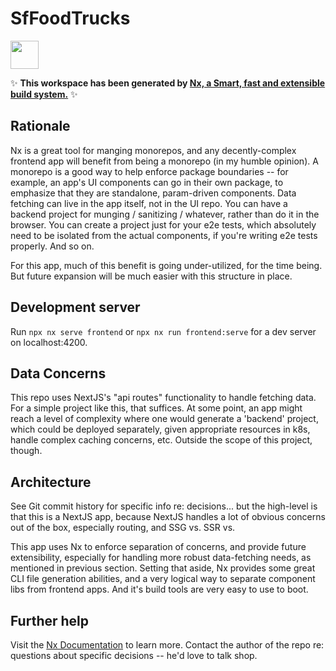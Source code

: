 # SfFoodTrucks

<a alt="Nx logo" href="https://nx.dev" target="_blank" rel="noreferrer"><img src="https://raw.githubusercontent.com/nrwl/nx/master/images/nx-logo.png" width="45"></a>

✨ **This workspace has been generated by [Nx, a Smart, fast and extensible build system.](https://nx.dev)** ✨

## Rationale

Nx is a great tool for manging monorepos, and any decently-complex frontend app will benefit from being a monorepo (in my humble opinion). A monorepo is a good way to help enforce package boundaries -- for example, an app's UI components can go in their own package, to emphasize that they are standalone, param-driven components. Data fetching can live in the app itself, not in the UI repo. You can have a backend project for munging / sanitizing / whatever, rather than do it in the browser. You can create a project just for your e2e tests, which absolutely need to be isolated from the actual components, if you're writing e2e tests properly. And so on.

For this app, much of this benefit is going under-utilized, for the time being. But future expansion will be much easier with this structure in place.

## Development server

Run `npx nx serve frontend` or `npx nx run frontend:serve` for a dev server on localhost:4200.

## Data Concerns
This repo uses NextJS's "api routes" functionality to handle fetching data. For a simple project like this, that suffices. At some point, an app might reach a level of complexity where one would generate a 'backend' project, which could be deployed separately, given appropriate resources in k8s, handle complex caching concerns, etc. Outside the scope of this project, though.

## Architecture
See Git commit history for specific info re: decisions... but the high-level is that this is a NextJS app, because NextJS handles a lot of obvious concerns out of the box, especially routing, and SSG vs. SSR vs.

This app uses Nx to enforce separation of concerns, and provide future extensibility, especially for handling more robust data-fetching needs, as mentioned in previous section. Setting that aside, Nx provides some great CLI file generation abilities, and a very logical way to separate component libs from frontend apps. And it's build tools are very easy to use to boot.

## Further help

Visit the [Nx Documentation](https://nx.dev) to learn more. Contact the author of the repo re: questions about specific decisions -- he'd love to talk shop.
